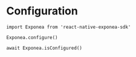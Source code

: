 # Configuration
`import Exponea from 'react-native-exponea-sdk'`

`Exponea.configure()`

`await Exponea.isConfigured()`
